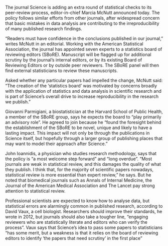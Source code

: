 The journal Science is adding an extra round of statistical checks to its peer-review process, editor-in-chief Marcia McNutt announced today. The policy follows similar efforts from other journals, after widespread concern that basic mistakes in data analysis are contributing to the irreproducibility of many published research findings. 

“Readers must have confidence in the conclusions published in our journal,” writes McNutt in an editorial. Working with the American Statistical Association, the journal has appointed seven experts to a statistics board of reviewing editors (SBoRE). Manuscript will be flagged up for additional scrutiny by the journal’s internal editors, or by its existing Board of Reviewing Editors or by outside peer reviewers. The SBoRE panel will then find external statisticians to review these manuscripts. 

Asked whether any particular papers had impelled the change, McNutt said: “The creation of the ‘statistics board’ was motivated by concerns broadly with the application of statistics and data analysis in scientific research and is part of Science’s overall drive to increase reproducibility in the research we publish.” 

Giovanni Parmigiani, a biostatistician at the Harvard School of Public Health, a member of the SBoRE group, says he expects the board to “play primarily an advisory role”. He agreed to join because he “found the foresight behind the establishment of the SBoRE to be novel, unique and likely to have a lasting impact. This impact will not only be through the publications in Science itself, but hopefully through a larger group of publishing places that may want to model their approach after Science.” 

John Ioannidis, a physician who studies research methodology, says that the policy is “a most welcome step forward” and “long overdue”. “Most journals are weak in statistical review, and this damages the quality of what they publish. I think that, for the majority of scientific papers nowadays, statistical review is more essential than expert review,” he says. But he noted that biomedical journals such as Annals of Internal Medicine, the Journal of the American Medical Association and The Lancet pay strong attention to statistical review. 

Professional scientists are expected to know how to analyse data, but statistical errors are alarmingly common in published research, according to David Vaux, a cell biologist. Researchers should improve their standards, he wrote in 2012, but journals should also take a tougher line, “engaging reviewers who are statistically literate and editors who can verify the process”. Vaux says that Science’s idea to pass some papers to statisticians “has some merit, but a weakness is that it relies on the board of reviewing editors to identify ‘the papers that need scrutiny’ in the first place”